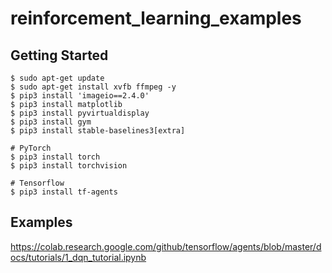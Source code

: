 # reinforcement_learning_examples

## Getting Started

```
$ sudo apt-get update
$ sudo apt-get install xvfb ffmpeg -y
$ pip3 install 'imageio==2.4.0'
$ pip3 install matplotlib
$ pip3 install pyvirtualdisplay
$ pip3 install gym
$ pip3 install stable-baselines3[extra]

# PyTorch
$ pip3 install torch
$ pip3 install torchvision

# Tensorflow
$ pip3 install tf-agents

```


## Examples


https://colab.research.google.com/github/tensorflow/agents/blob/master/docs/tutorials/1_dqn_tutorial.ipynb